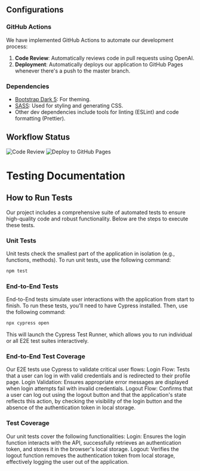 ## Configurations

### GitHub Actions

We have implemented GitHub Actions to automate our development process:

1. **Code Review**: Automatically reviews code in pull requests using OpenAI.
2. **Deployment**: Automatically deploys our application to GitHub Pages whenever there's a push to the master branch.

### Dependencies

- [Bootstrap Dark 5](https://www.npmjs.com/package/bootstrap-dark-5): For theming.
- [SASS](https://sass-lang.com/): Used for styling and generating CSS.
- Other dev dependencies include tools for linting (ESLint) and code formatting (Prettier).

## Workflow Status

![Code Review](https://github.com/RamtinMoshtagh/social-media-client/workflows/Code%20Review/badge.svg?branch=workflow)
![Deploy to GitHub Pages](https://github.com/RamtinMoshtagh/social-media-client/workflows/Deploy%20to%20GitHub%20Pages/badge.svg?branch=workflow)

# Testing Documentation

## How to Run Tests

Our project includes a comprehensive suite of automated tests to ensure high-quality code and robust functionality. Below are the steps to execute these tests.

### Unit Tests

Unit tests check the smallest part of the application in isolation (e.g., functions, methods). To run unit tests, use the following command:

```bash
npm test
```

### End-to-End Tests

End-to-End tests simulate user interactions with the application from start to finish. To run these tests, you'll need to have Cypress installed. Then, use the following command:

```bash
npx cypress open
```
This will launch the Cypress Test Runner, which allows you to run individual or all E2E test suites interactively.

### End-to-End Test Coverage
Our E2E tests use Cypress to validate critical user flows:
Login Flow: Tests that a user can log in with valid credentials and is redirected to their profile page.
Login Validation: Ensures appropriate error messages are displayed when login attempts fail with invalid credentials.
Logout Flow: Confirms that a user can log out using the logout button and that the application's state reflects this action, by checking the visibility of the login button and the absence of the authentication token in local storage.

### Test Coverage
Our unit tests cover the following functionalities:
Login: Ensures the login function interacts with the API, successfully retrieves an authentication token, and stores it in the browser's local storage.
Logout: Verifies the logout function removes the authentication token from local storage, effectively logging the user out of the application.